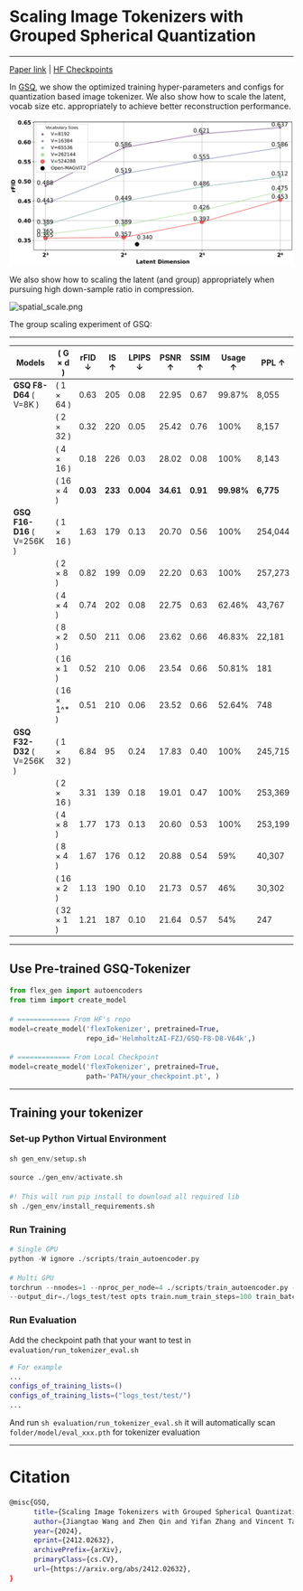 # **Scaling Image Tokenizers with Grouped Spherical Quantization**
---

[Paper link](https://arxiv.org/abs/2412.02632) | [HF Checkpoints](https://huggingface.co/collections/HelmholtzAI-FZJ/grouped-spherical-quantization-674d6f9f548e472d0eaf179e)

In [GSQ](https://arxiv.org/abs/2412.02632), we show the optimized training hyper-parameters and configs for quantization based image tokenizer. We also show how to scale the latent, vocab size etc. appropriately to achieve better reconstruction performance. 

![dim-vocab-scaling.png](./figures/dim-vocab-scaling.png)

We also show how to scaling the latent (and group) appropriately when pursuing high down-sample ratio in compression. 

![spatial_scale.png](./figures//spatial_scale.png)

The group scaling experiment of GSQ:

---
| **Models**                           | \( G $\times$ d \)    | **rFID ↓** | **IS ↑** | **LPIPS ↓** | **PSNR ↑** | **SSIM ↑** | **Usage ↑** | **PPL ↑**   |
|--------------------------------------|---------------------|------------|----------|-------------|------------|------------|-------------|-------------|
| **GSQ F8-D64** \( V=8K \)    | \( 1 $\times$ 64 \)   | 0.63       | 205      | 0.08        | 22.95      | 0.67       | 99.87%      | 8,055       |
|                                      | \( 2 $\times$ 32 \)   | 0.32       | 220      | 0.05        | 25.42      | 0.76       | 100%        | 8,157       |
|                                      | \( 4 $\times$ 16 \)   | 0.18       | 226      | 0.03        | 28.02      | 0.08       | 100%        | 8,143       |
|                                      | \( 16 $\times$ 4 \)   | **0.03**   | **233**  | **0.004**   | **34.61**  | **0.91**   | **99.98%**  | **6,775**   |
| **GSQ F16-D16**  \( V=256K \) | \( 1 $\times$ 16 \)   | 1.63       | 179      | 0.13        | 20.70      | 0.56       | 100%        | 254,044     |
|                                      | \( 2 $\times$ 8 \)    | 0.82       | 199      | 0.09        | 22.20      | 0.63       | 100%        | 257,273     |
|                                      | \( 4 $\times$ 4 \)    | 0.74       | 202      | 0.08        | 22.75      | 0.63       | 62.46%      | 43,767      |
|                                      | \( 8 $\times$ 2 \)    | 0.50       | 211      | 0.06        | 23.62      | 0.66       | 46.83%      | 22,181      |
|                                      | \( 16 $\times$ 1 \)   | 0.52       | 210      | 0.06        | 23.54      | 0.66       | 50.81%      | 181         |
|                                      | \( 16 $\times$ 1^* \) | 0.51       | 210      | 0.06        | 23.52      | 0.66       | 52.64%      | 748         |
| **GSQ F32-D32** \( V=256K \) | \( 1 $\times$ 32 \)   | 6.84       | 95       | 0.24        | 17.83      | 0.40       | 100%        | 245,715     |
|                                      | \( 2 $\times$ 16 \)   | 3.31       | 139      | 0.18        | 19.01      | 0.47       | 100%        | 253,369     |
|                                      | \( 4 $\times$ 8 \)    | 1.77       | 173      | 0.13        | 20.60      | 0.53       | 100%        | 253,199     |
|                                      | \( 8 $\times$ 4 \)    | 1.67       | 176      | 0.12        | 20.88      | 0.54       | 59%         | 40,307      |
|                                      | \( 16 $\times$ 2 \)   | 1.13       | 190      | 0.10        | 21.73      | 0.57       | 46%         | 30,302      |
|                                      | \( 32 $\times$ 1 \)   | 1.21       | 187      | 0.10        | 21.64      | 0.57       | 54%         | 247         |
---


## Use Pre-trained GSQ-Tokenizer

```python
from flex_gen import autoencoders
from timm import create_model

# ============= From HF's repo
model=create_model('flexTokenizer', pretrained=True,
                   repo_id='HelmholtzAI-FZJ/GSQ-F8-D8-V64k',)
									 
# ============= From Local Checkpoint
model=create_model('flexTokenizer', pretrained=True,
                   path='PATH/your_checkpoint.pt', )
```

---

## Training your tokenizer

### Set-up Python Virtual Environment

```python
sh gen_env/setup.sh

source ./gen_env/activate.sh

#! This will run pip install to download all required lib
sh ./gen_env/install_requirements.sh 

```

### Run Training

```python
# Single GPU
python -W ignore ./scripts/train_autoencoder.py 

# Multi GPU
torchrun --nnodes=1 --nproc_per_node=4 ./scripts/train_autoencoder.py --config-file=PATH/config_name.yaml \
--output_dir=./logs_test/test opts train.num_train_steps=100 train_batch_size=16
```

### Run Evaluation

Add the checkpoint path that your want to test in `evaluation/run_tokenizer_eval.sh`

```bash
# For example
...
configs_of_training_lists=()
configs_of_training_lists=("logs_test/test/")
...
```

And run `sh evaluation/run_tokenizer_eval.sh` it will automatically scan `folder/model/eval_xxx.pth` for tokenizer evaluation

---

# **Citation**

```bash
@misc{GSQ,
      title={Scaling Image Tokenizers with Grouped Spherical Quantization}, 
      author={Jiangtao Wang and Zhen Qin and Yifan Zhang and Vincent Tao Hu and Björn Ommer and Rania Briq and Stefan Kesselheim},
      year={2024},
      eprint={2412.02632},
      archivePrefix={arXiv},
      primaryClass={cs.CV},
      url={https://arxiv.org/abs/2412.02632}, 
}
```